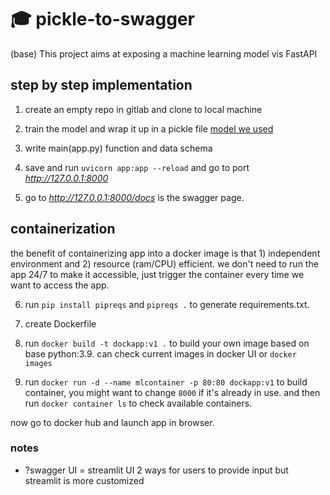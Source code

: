 # 🎓 pickle-to-swagger

(base) This project aims at exposing a machine learning model vis FastAPI
 
 ## step by step implementation
 
 1. create an empty repo in gitlab and clone to local machine
 
 2. train the model and wrap it up in a pickle file 
 [model we used](https://www.kaggle.com/code/nobodymartin/lightgbm-explanation-practice-with-dataset/notebook)
 
 3. write main(app.py) function and data schema
 
 4. save and run `uvicorn app:app --reload` and go to port *http://127.0.0.1:8000*
 
 5. go to *http://127.0.0.1:8000/docs* is the swagger page.

 ## containerization

the benefit of containerizing app into a docker image is that 1) independent environment and 2) resource (ram/CPU) efficient.
we don't need to run the app 24/7 to make it accessible, just trigger the container every time we want to access the app.

 6. run `pip install pipreqs` and `pipreqs .` to generate requirements.txt.

 7. create Dockerfile

 8. run `docker build -t dockapp:v1 .` to build your own image based on base python:3.9. can check current images in docker UI or `docker images`

 9. run `docker run -d --name mlcontainer -p 80:80 dockapp:v1` to build container, you might want to change `8000` if it's already in use. and then run `docker container ls` to check available containers.

 now go to docker hub and launch app in browser.

 ### notes
- ?swagger UI = streamlit UI
2 ways for users to provide input but streamlit is more customized


 
